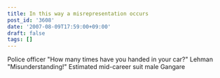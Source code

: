 ```yaml
---
title: In this way a misrepresentation occurs
post_id: '3608'
date: '2007-08-09T17:59:00+09:00'
draft: false
tags: []
---
```


Police officer "How many times have you handed in your car?" Lehman "Misunderstanding!" Estimated mid-career suit male Gangare